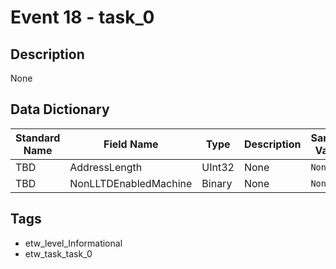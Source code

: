 # Event 18 - task_0

## Description
None

## Data Dictionary
|Standard Name|Field Name|Type|Description|Sample Value|
|---|---|---|---|---|
|TBD|AddressLength|UInt32|None|`None`|
|TBD|NonLLTDEnabledMachine|Binary|None|`None`|

## Tags
* etw_level_Informational
* etw_task_task_0